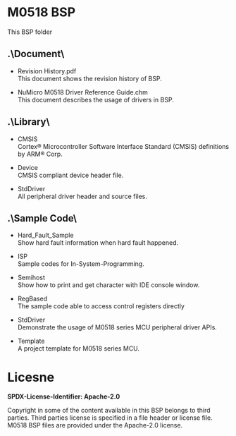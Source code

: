 # M0518 BSP

This BSP folder

## .\Document\


- Revision History.pdf<br>
	This document shows the revision history of BSP.

- NuMicro M0518 Driver Reference Guide.chm<br>
	This document describes the usage of drivers in BSP.

## .\Library\


- CMSIS<br>
	Cortex® Microcontroller Software Interface Standard (CMSIS) definitions by ARM® Corp.

- Device<br>
	CMSIS compliant device header file.

- StdDriver<br>
	All peripheral driver header and source files.

## .\Sample Code\


- Hard\_Fault\_Sample<br>
	Show hard fault information when hard fault happened.

- ISP<br>
	Sample codes for In-System-Programming.

- Semihost<br>
	Show how to print and get character with IDE console window.

- RegBased<br>
	The sample code able to access control registers directly

- StdDriver<br>
	Demonstrate the usage of M0518 series MCU peripheral driver APIs.

- Template<br>
	A project template for M0518 series MCU.

# Licesne

**SPDX-License-Identifier: Apache-2.0**

Copyright in some of the content available in this BSP belongs to third parties.
Third parties license is specified in a file header or license file.
M0518 BSP files are provided under the Apache-2.0 license.

